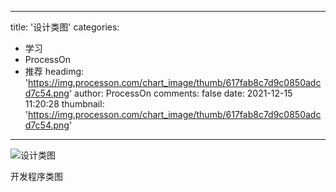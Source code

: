 
---
title: '设计类图'
categories: 
 - 学习
 - ProcessOn
 - 推荐
headimg: 'https://img.processon.com/chart_image/thumb/617fab8c7d9c0850adcd7c54.png'
author: ProcessOn
comments: false
date: 2021-12-15 11:20:28
thumbnail: 'https://img.processon.com/chart_image/thumb/617fab8c7d9c0850adcd7c54.png'
---

<div>   
<img class="thumb" alt="设计类图" src="https://img.processon.com/chart_image/thumb/617fab8c7d9c0850adcd7c54.png" referrerpolicy="no-referrer">
<p>开发程序类图</p>  
</div>
            